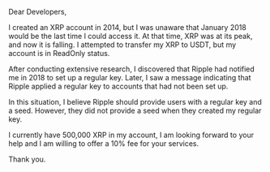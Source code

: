 Dear Developers,

I created an XRP account in 2014, but I was unaware that January 2018 would be the last time I could access it. At that time, XRP was at its peak, and now it is falling. I attempted to transfer my XRP to USDT, but my account is in ReadOnly status.

After conducting extensive research, I discovered that Ripple had notified me in 2018 to set up a regular key. Later, I saw a message indicating that Ripple applied a regular key to accounts that had not been set up.

In this situation, I believe Ripple should provide users with a regular key and a seed. However, they did not provide a seed when they created my regular key.

I currently have 500,000 XRP in my account, I am looking forward to your help and I am willing to offer a 10% fee for your services.

Thank you.